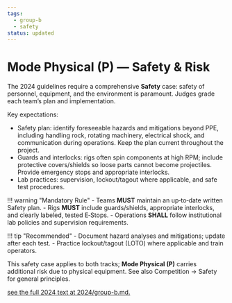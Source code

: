 ```yaml
---
tags:
  - group-b
  - safety
status: updated
---
```


# Mode Physical (P) — Safety & Risk

The 2024 guidelines require a comprehensive **Safety** case: safety of personnel, equipment, and the environment is paramount. Judges grade each team’s plan and implementation.

Key expectations:

- Safety plan: identify foreseeable hazards and mitigations beyond PPE, including handling rock, rotating machinery, electrical shock, and communication during operations. Keep the plan current throughout the project.
- Guards and interlocks: rigs often spin components at high RPM; include protective covers/shields so loose parts cannot become projectiles. Provide emergency stops and appropriate interlocks.
- Lab practices: supervision, lockout/tagout where applicable, and safe test procedures.

!!! warning "Mandatory Rule"
    - Teams **MUST** maintain an up‑to‑date written Safety plan.
    - Rigs **MUST** include guards/shields, appropriate interlocks, and clearly labeled, tested E‑Stops.
    - Operations **SHALL** follow institutional lab policies and supervision requirements.

!!! tip "Recommended"
    - Document hazard analyses and mitigations; update after each test.
    - Practice lockout/tagout (LOTO) where applicable and train operators.

This safety case applies to both tracks; **Mode Physical (P)** carries additional risk due to physical equipment. See also Competition → Safety for general principles.

[see the full 2024 text at 2024/group-b.md.](../../2024/group-b.md)

